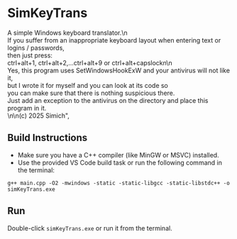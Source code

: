 # SimKeyTrans

A simple Windows keyboard translator.\n\
If you suffer from an inappropriate keyboard layout when entering text or logins / passwords,\
then just press:\
ctrl+alt+1, ctrl+alt+2,...ctrl+alt+9 or ctrl+alt+capslockn\n\
Yes, this program uses SetWindowsHookExW and your antivirus will not like it, \
but I wrote it for myself and you can look at its code so \
you can make sure that there is nothing suspicious there.\
Just add an exception to the antivirus on the directory and place this program in it.\
\n\n(c) 2025 Simich",

## Build Instructions

- Make sure you have a C++ compiler (like MinGW or MSVC) installed.
- Use the provided VS Code build task or run the following command in the terminal:

```
g++ main.cpp -O2 -mwindows -static -static-libgcc -static-libstdc++ -o simKeyTrans.exe
```

## Run

Double-click `simKeyTrans.exe` or run it from the terminal.
